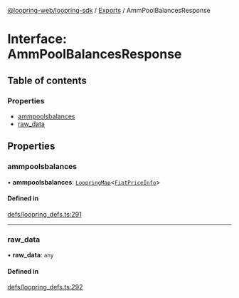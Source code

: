 [@loopring-web/loopring-sdk](../README.md) / [Exports](../modules.md) / AmmPoolBalancesResponse

# Interface: AmmPoolBalancesResponse

## Table of contents

### Properties

- [ammpoolsbalances](AmmPoolBalancesResponse.md#ammpoolsbalances)
- [raw\_data](AmmPoolBalancesResponse.md#raw_data)

## Properties

### ammpoolsbalances

• **ammpoolsbalances**: [`LoopringMap`](LoopringMap.md)<[`FiatPriceInfo`](FiatPriceInfo.md)\>

#### Defined in

[defs/loopring_defs.ts:291](https://github.com/Loopring/loopring_sdk/blob/538bd47/src/defs/loopring_defs.ts#L291)

___

### raw\_data

• **raw\_data**: `any`

#### Defined in

[defs/loopring_defs.ts:292](https://github.com/Loopring/loopring_sdk/blob/538bd47/src/defs/loopring_defs.ts#L292)
